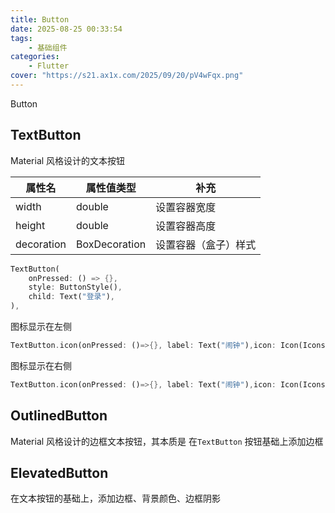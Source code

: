 ```yaml
---
title: Button
date: 2025-08-25 00:33:54
tags:
	- 基础组件
categories:
	- Flutter
cover: "https://s21.ax1x.com/2025/09/20/pV4wFqx.png"
---
```


Button

<!-- more -->

## TextButton

Material 风格设计的文本按钮



| 属性名     | 属性值类型    | 补充                 |
| ---------- | ------------- | -------------------- |
| width      | double        | 设置容器宽度         |
| height     | double        | 设置容器高度         |
| decoration | BoxDecoration | 设置容器（盒子）样式 |



```dart
TextButton(
    onPressed: () => {},
    style: ButtonStyle(),
    child: Text("登录"),
),
```

图标显示在左侧

```dart
TextButton.icon(onPressed: ()=>{}, label: Text("闹钟"),icon: Icon(Icons.alarm),),
```

图标显示在右侧

```dart
TextButton.icon(onPressed: ()=>{}, label: Text("闹钟"),icon: Icon(Icons.alarm),iconAlignment: IconAlignment.end,),
```



## OutlinedButton

Material 风格设计的边框文本按钮，其本质是 在`TextButton` 按钮基础上添加边框

## ElevatedButton

在文本按钮的基础上，添加边框、背景颜色、边框阴影